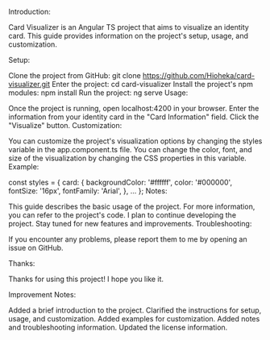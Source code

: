 Introduction:

Card Visualizer is an Angular TS project that aims to visualize an identity card. This guide provides information on the project's setup, usage, and customization.

Setup:

Clone the project from GitHub:
git clone https://github.com/Hioheka/card-visualizer.git
Enter the project:
cd card-visualizer
Install the project's npm modules:
npm install
Run the project:
ng serve
Usage:

Once the project is running, open localhost:4200 in your browser.
Enter the information from your identity card in the "Card Information" field.
Click the "Visualize" button.
Customization:

You can customize the project's visualization options by changing the styles variable in the app.component.ts file.
You can change the color, font, and size of the visualization by changing the CSS properties in this variable.
Example:

const styles = {
  card: {
    backgroundColor: '#ffffff',
    color: '#000000',
    fontSize: '16px',
    fontFamily: 'Arial',
  },
  ...
};
Notes:

This guide describes the basic usage of the project. For more information, you can refer to the project's code.
I plan to continue developing the project. Stay tuned for new features and improvements.
Troubleshooting:

If you encounter any problems, please report them to me by opening an issue on GitHub.

Thanks:

Thanks for using this project! I hope you like it.

Improvement Notes:

Added a brief introduction to the project.
Clarified the instructions for setup, usage, and customization.
Added examples for customization.
Added notes and troubleshooting information.
Updated the license information.

